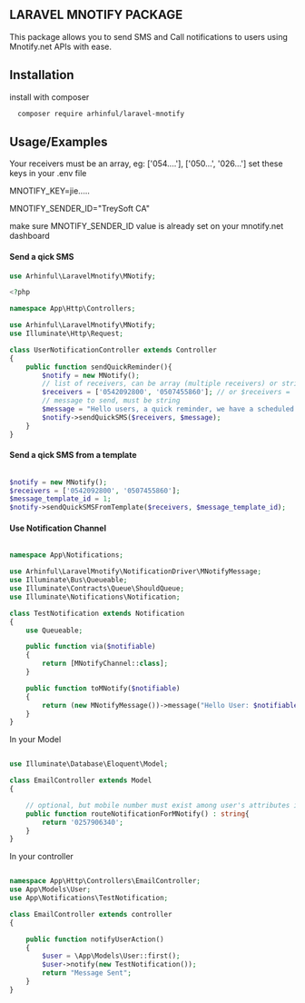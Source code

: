 
## LARAVEL MNOTIFY PACKAGE

This package allows you to send SMS and Call notifications to users using Mnotify.net APIs with ease.

## Installation

install with composer

```bash
  composer require arhinful/laravel-mnotify
```
    
## Usage/Examples

Your receivers must be an array, eg: ['054....'], ['050...', '026...']
set these keys in your .env file

MNOTIFY_KEY=jie.....

MNOTIFY_SENDER_ID="TreySoft CA"

make sure MNOTIFY_SENDER_ID value is already set on your mnotify.net dashboard

#### Send a qick SMS
```php
use Arhinful\LaravelMnotify\MNotify;

<?php

namespace App\Http\Controllers;

use Arhinful\LaravelMnotify\MNotify;
use Illuminate\Http\Request;

class UserNotificationController extends Controller
{
    public function sendQuickReminder(){
        $notify = new MNotify();
        // list of receivers, can be array (multiple receivers) or string (single receiver)
        $receivers = ['0542092800', '0507455860']; // or $receivers = '0507455860';
        // message to send, must be string
        $message = "Hello users, a quick reminder, we have a scheduled meeting at 2:00 PM today.";
        $notify->sendQuickSMS($receivers, $message);
    }
}
```

#### Send a qick SMS from a template
```php

$notify = new MNotify();
$receivers = ['0542092800', '0507455860'];
$message_template_id = 1;
$notify->sendQuickSMSFromTemplate($receivers, $message_template_id);
```

#### Use Notification Channel

```php

namespace App\Notifications;

use Arhinful\LaravelMnotify\NotificationDriver\MNotifyMessage;
use Illuminate\Bus\Queueable;
use Illuminate\Contracts\Queue\ShouldQueue;
use Illuminate\Notifications\Notification;

class TestNotification extends Notification
{
    use Queueable;

    public function via($notifiable)
    {
        return [MNotifyChannel::class];
    }

    public function toMNotify($notifiable)
    {
        return (new MNotifyMessage())->message("Hello User: $notifiable->name");
    }
}
```

In your Model

```php

use Illuminate\Database\Eloquent\Model;

class EmailController extends Model
{

    // optional, but mobile number must exist among user's attributes if this method doesn't exist
    public function routeNotificationForMNotify() : string{
        return '0257906340';
    }
}

```

In your controller

```php

namespace App\Http\Controllers\EmailController;
use App\Models\User;
use App\Notifications\TestNotification;

class EmailController extends controller
{

    public function notifyUserAction()
    {
        $user = \App\Models\User::first();
        $user->notify(new TestNotification());
        return "Message Sent";
    }
}

```
